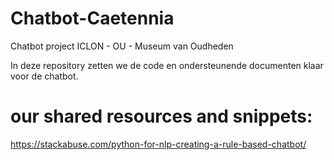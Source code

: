 # Chatbot-Caetennia
Chatbot project ICLON - OU - Museum van Oudheden

In deze repository zetten we de code en ondersteunende documenten klaar voor de chatbot.


# our shared resources and snippets:

https://stackabuse.com/python-for-nlp-creating-a-rule-based-chatbot/
